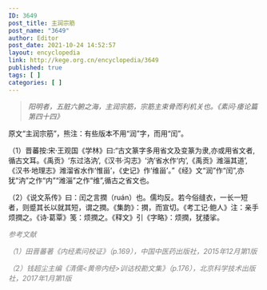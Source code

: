 ```yaml
---
ID: 3649
post_title: 主润宗筋
post_name: "3649"
author: Editor
post_date: 2021-10-24 14:52:57
layout: encyclopedia
link: http://kege.org.cn/encyclopedia/3649
published: true
tags: [ ]
categories: [ ]
---
```

<blockquote><em>阳明者，五脏六腑之海，主润宗筋，宗筋主束骨而利机关也。《素问·痿论篇第四十四》</em></blockquote>
原文“主润宗筋”，熊注：有些版本不用“润”字，而用“闰”。

（1）晋蕃按:宋·王观国《学林》曰:“古文篆字多用省文及变篆为隶,亦或用省文者,循古文耳。《禹贡》‘东过洛汭’,《汉书·沟志》‘汭’省水作‘内’,《禹贡》潍淄其道’,《汉书·地理志》潍溜省水作‘惟甾’，《史记》作‘维甾’。”《经》文“润”作“闰”,亦犹“汭”之作“内”“潍淄”之作“维”,循古之省文也。

（2）《说文系传》曰：闰之言撋（ruán）也。儒均反。若今俗缝衣，一长一短者，则蹙其长以就其短，谓之撋。《集韵》：撋，而宣切。《考工记·鲍人》注：亲手烦撋之。《诗·葛覃》笺：烦撋之。《释文》引《字略》：烦撋，犹捼挲。

<span style="color: #808080;"><em>参考文献</em></span>

<span style="color: #808080;"><em>（1）田晋蕃著《内经素问校证》（p.169），中国中医药出版社，2015年12月第1版</em></span>

<span style="color: #808080;"><em>（2）钱超尘主编《清儒&lt;黄帝内经&gt;训诂校勘文集》（p.176），北京科学技术出版社，2017年1月第1版</em></span>